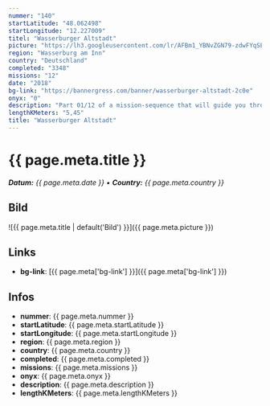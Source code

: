 ```yaml
---
nummer: "140"
startLatitude: "48.062498"
startLongitude: "12.227009"
titel: "Wasserburger Altstadt"
picture: "https://lh3.googleusercontent.com/lr/AFBm1_YBNvZGN79-zdwFYqSE6cQQBnhQUB93rPIacsU84SQtjgpyxGdZA255RC-QPWA2DZpWH36CujVs5xOAb7BP98fXMoLiWT-5qUMDr1LzcKIYlJ9Uge36m_h5rol7gbsfkYJBeRFJgeqqf1ZskEI6lQuLd6fqkL4zPHwtEELc1XlZGiCvdkzScrSzs88uMGH2InyjtZZ91aerqlbMMOgw7G42q3dUIITmN9uxOC5uPOKfXC5zgLndI_n4PB8mxFMyWqi1bChM3ZY9ggD2sq2_uVzD8K-JDUsMcoI9hVXHrJAciX4IGdtbQG31ZoVcdPM26BBKLXD6a6kzQtOKMO9eubWlYFC9Qg8wJBfuLlctoQL6xpi9VlTnmvd2d1p-890WR5vNksNXX3vOMRozU7EjRn42dVduDcMSvI8gMIbPRxTbPU89z-I53tKWtYkuvNZ3tjvnu9D7NnYkeQfvOUQRnn31l8ZAtu8NP3XECA7gG_GqXdhKGhjrdZe3Kn5aXcX6iG53iY_7rKPAcyST2005sOoKBU0hINdh64iCRd3JuLrA38DDn4U2fTyAG_Yc2enp8iSP-5YDzEAodVvRJ0ZgRy2XZqyi9D-C8p1g27UvliQXkF5Xlmve9I4AsHs1j6Kp4Sjjq-U6lbJfPz5YgQtbIHH9OKD85Cnot6WvamaW1oOXTMk_H-B3ba4Dxpi8vsLms6wRy6IQmt_ZYMnLB56GXaF2f1qAFVz9_aXVOUstlAKqfB5Y7oaph1eRi0DsFrYriay2Nvp6YuiDBoLrcKsGQHSjLLOhi14S_MhXPYP7kQ2uQlZT1Zt9Fa5ZMBU_LD-SBqBD83A7ono-djFDWBLiRXOQiCeGRAI"
region: "Wasserburg am Inn"
country: "Deutschland"
completed: "3348"
missions: "12"
date: "2018"
bg-link: "https://bannergress.com/banner/wasserburger-altstadt-2c0e"
onyx: "0"
description: "Part 01/12 of a mission-sequence that will guide you through the Historic Center of Wasserburg (inside Inn-ring)\nThe missions (1-12) should be done in sequence (start @Busbahnhof) to get a nice reward"
lengthKMeters: "5,45"
title: "Wasserburger Altstadt"
---
```


# {{ page.meta.title }}
_**Datum:** {{ page.meta.date }} • **Country:** {{ page.meta.country }}_

## Bild
![{{ page.meta.title | default('Bild') }}]({{ page.meta.picture }})

## Links
- **bg-link**: [{{ page.meta['bg-link'] }}]({{ page.meta['bg-link'] }})

## Infos
- **nummer**: {{ page.meta.nummer }}
- **startLatitude**: {{ page.meta.startLatitude }}
- **startLongitude**: {{ page.meta.startLongitude }}
- **region**: {{ page.meta.region }}
- **country**: {{ page.meta.country }}
- **completed**: {{ page.meta.completed }}
- **missions**: {{ page.meta.missions }}
- **onyx**: {{ page.meta.onyx }}
- **description**: {{ page.meta.description }}
- **lengthKMeters**: {{ page.meta.lengthKMeters }}

